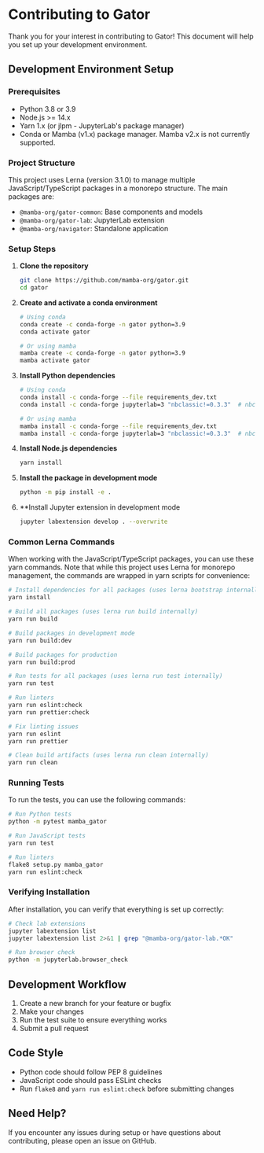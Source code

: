 # Contributing to Gator

Thank you for your interest in contributing to Gator! This document will help you set up your development environment.

## Development Environment Setup

### Prerequisites

- Python 3.8 or 3.9
- Node.js >= 14.x
- Yarn 1.x (or jlpm - JupyterLab's package manager)
- Conda or Mamba (v1.x) package manager. Mamba v2.x is not currently supported.

### Project Structure

This project uses Lerna (version 3.1.0) to manage multiple JavaScript/TypeScript packages in a monorepo structure. The main packages are:
- `@mamba-org/gator-common`: Base components and models
- `@mamba-org/gator-lab`: JupyterLab extension
- `@mamba-org/navigator`: Standalone application

### Setup Steps

1. **Clone the repository**
   ```bash
   git clone https://github.com/mamba-org/gator.git
   cd gator
   ```

2. **Create and activate a conda environment**
   ```bash
   # Using conda
   conda create -c conda-forge -n gator python=3.9
   conda activate gator

   # Or using mamba
   mamba create -c conda-forge -n gator python=3.9
   mamba activate gator
   ```

3. **Install Python dependencies**
   ```bash
   # Using conda
   conda install -c conda-forge --file requirements_dev.txt
   conda install -c conda-forge jupyterlab=3 "nbclassic!=0.3.3"  # nbclassic 0.3.3 is excluded due to compatibility issues

   # Or using mamba
   mamba install -c conda-forge --file requirements_dev.txt
   mamba install -c conda-forge jupyterlab=3 "nbclassic!=0.3.3"  # nbclassic 0.3.3 is excluded due to compatibility issues
   ```

4. **Install Node.js dependencies**
   ```bash
   yarn install
   ```

5. **Install the package in development mode**
   ```bash
   python -m pip install -e .
   ```

6. **Install Jupyter extension in development mode
   ```bash
   jupyter labextension develop . --overwrite
   ```

### Common Lerna Commands

When working with the JavaScript/TypeScript packages, you can use these yarn commands. Note that while this project uses Lerna for monorepo management, the commands are wrapped in yarn scripts for convenience:

```bash
# Install dependencies for all packages (uses lerna bootstrap internally)
yarn install

# Build all packages (uses lerna run build internally)
yarn run build

# Build packages in development mode
yarn run build:dev

# Build packages for production
yarn run build:prod

# Run tests for all packages (uses lerna run test internally)
yarn run test

# Run linters
yarn run eslint:check
yarn run prettier:check

# Fix linting issues
yarn run eslint
yarn run prettier

# Clean build artifacts (uses lerna run clean internally)
yarn run clean
```

### Running Tests

To run the tests, you can use the following commands:

```bash
# Run Python tests
python -m pytest mamba_gator

# Run JavaScript tests
yarn run test

# Run linters
flake8 setup.py mamba_gator
yarn run eslint:check
```

### Verifying Installation

After installation, you can verify that everything is set up correctly:

```bash
# Check lab extensions
jupyter labextension list
jupyter labextension list 2>&1 | grep "@mamba-org/gator-lab.*OK"

# Run browser check
python -m jupyterlab.browser_check
```

## Development Workflow

1. Create a new branch for your feature or bugfix
2. Make your changes
3. Run the test suite to ensure everything works
4. Submit a pull request

## Code Style

- Python code should follow PEP 8 guidelines
- JavaScript code should pass ESLint checks
- Run `flake8` and `yarn run eslint:check` before submitting changes

## Need Help?

If you encounter any issues during setup or have questions about contributing, please open an issue on GitHub. 
